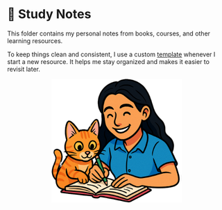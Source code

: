 # 📒 Study Notes

This folder contains my personal notes from books, courses, and other learning resources.

To keep things clean and consistent, I use a custom [template](./_template.md) whenever I start a new resource. It helps me stay organized and makes it easier to revisit later.

<p align="center">
  <img src="../multimedia/takingNotes.png" alt="Mi cat Timón" width="300"/>
</p>